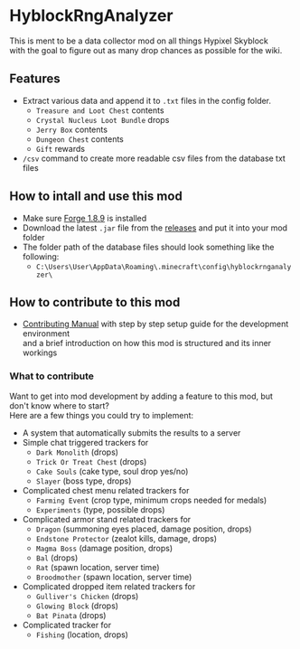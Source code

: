 # HyblockRngAnalyzer
This is ment to be a data collector mod on all things Hypixel Skyblock  
with the goal to figure out as many drop chances as possible for the wiki.

## Features
- Extract various data and append it to `.txt` files in the config folder.
    - `Treasure and Loot Chest` contents
    - `Crystal Nucleus Loot Bundle` drops
    - `Jerry Box` contents
    - `Dungeon Chest` contents
    - `Gift` rewards
- `/csv` command to create more readable csv files from the database txt files

## How to intall and use this mod
- Make sure [Forge 1.8.9](https://files.minecraftforge.net/net/minecraftforge/forge/index_1.8.9.html) is installed
- Download the latest `.jar` file from the [releases](https://github.com/doej1367/HyblockRngAnalyzer/releases) and put it into your mod folder
- The folder path of the database files should look something like the following:
    - `C:\Users\User\AppData\Roaming\.minecraft\config\hyblockrnganalyzer\`

## How to contribute to this mod
- [Contributing Manual](CONTRIBUTING.md) with step by step setup guide for the development environment  
and a brief introduction on how this mod is structured and its inner workings

### What to contribute
Want to get into mod development by adding a feature to this mod, but don't know where to start?  
Here are a few things you could try to implement:
- A system that automatically submits the results to a server
- Simple chat triggered trackers for
    - `Dark Monolith` (drops)
    - `Trick Or Treat Chest` (drops)
    - `Cake Souls` (cake type, soul drop yes/no)
    - `Slayer` (boss type, drops)
- Complicated chest menu related trackers for
    - `Farming Event` (crop type, minimum crops needed for medals)
    - `Experiments` (type, possible drops)
- Complicated armor stand related trackers for
    - `Dragon` (summoning eyes placed, damage position, drops)
    - `Endstone Protector` (zealot kills, damage, drops)
    - `Magma Boss` (damage position, drops)
    - `Bal` (drops)
    - `Rat` (spawn location, server time)
    - `Broodmother` (spawn location, server time)
- Complicated dropped item related trackers for
    - `Gulliver's Chicken` (drops)
    - `Glowing Block` (drops)
    - `Bat Pinata` (drops)
- Complicated tracker for
    - `Fishing` (location, drops)
